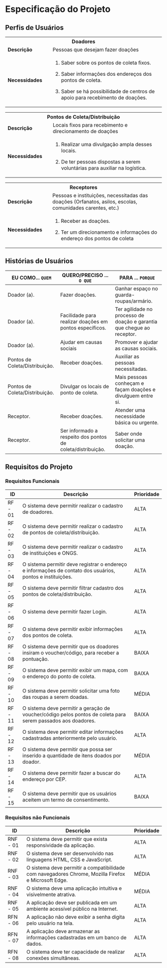 # Especificação do Projeto

## Perfis de Usuários


<table>
<tbody>
<tr align=center>
<th colspan="2">Doadores</th>
</tr>
<tr>
<td width="150px"><b>Descrição</b></td>
<td width="600px">Pessoas que desejam fazer doações</td>
</tr>
<tr>
<td><b>Necessidades</b></td>
<td>
  
  1. Saber sobre os pontos de coleta fixos.
  
  2. Saber informações dos endereços dos pontos de coleta.
   
  3. Saber se há possibilidade de centros de apoio para recebimento de doações.
</td>

</tr>
</tbody>
</table>

<table>
<tbody>
<tr align=center>
<th colspan="2">Pontos de Coleta/Distribuição</th>
</tr>
<tr>
<td width="150px"><b>Descrição</b></td>
<td width="600px">Locais fixos para recebimento e direcionamento de doações</td>
</tr>
<tr>
<td><b>Necessidades</b></td>
<td>
  
  1. Realizar uma divulgação ampla desses locais.
  
  2. De ter pessoas dispostas a serem voluntárias para auxiliar na logística.
</td>

</tr>
</tbody>
</table>

<table>
<tbody>
<tr align=center>
<th colspan="2">Receptores</th>
</tr>
<tr>
<td width="150px"><b>Descrição</b></td>
<td width="600px">Pessoas e instituições, necessitadas das doações (Orfanatos, asilos, escolas, comunidades carentes, etc.)</td>
</tr>
<tr>
<td><b>Necessidades</b></td>
<td>
  
  1. Receber as doações.
   
  2. Ter um direcionamento e informações do endereço dos pontos de coleta
</td>

</tr>
</tbody>
</table>

## Histórias de Usuários


|EU COMO... `QUEM`   | QUERO/PRECISO ... `O QUE` |PARA ... `PORQUE`                 |
|--------------------|---------------------------|----------------------------------|
| Doador (a). | Fazer doações. | Ganhar espaço no guarda-roupas/armário. |
| Doador (a). | Facilidade para realizar doações em pontos específicos. | Ter agilidade no processo de doação e garantia que chegue ao receptor. |
| Doador (a). | Ajudar em causas sociais | Promover e ajudar as causas sociais. |
| Pontos de Coleta/Distribuição. | Receber doações. | Auxiliar as pessoas necessitadas. |
| Pontos de Coleta/Distribuição. | Divulgar os locais de ponto de coleta. | Mais pessoas conheçam e façam doações e divulguem entre si. |
| Receptor. | Receber doações. | Atender uma necessidade básica ou urgente. |
| Receptor. | Ser informado a respeito dos pontos de coleta/distribuição. | Saber onde solicitar uma doação. |

## Requisitos do Projeto


### Requisitos Funcionais


|ID    | Descrição                | Prioridade |
|-------|---------------------------------|----|
| RF - 01 | O sistema deve permitir realizar o cadastro de doadores. | ALTA |
| RF - 02 | O sistema deve permitir realizar o cadastro de pontos de coleta/distribuição. | ALTA |
| RF - 03 | O sistema deve permitir realizar o cadastro de instituições e ONGS. | ALTA |
| RF - 04 | O sistema permitir deve registrar o endereço e informações de contato dos usuários, pontos e instituições. | ALTA |
| RF - 05 | O sistema deve permitir filtrar cadastro dos pontos de coleta/distribuição. | ALTA |
| RF - 06 | O sistema deve permitir fazer Login. | ALTA |
| RF - 07 | O sistema deve permitir exibir informações dos pontos de coleta. | ALTA |
| RF - 08 | O sistema deve permitir que os doadores insiram o voucher/código, para receber a pontuação. | BAIXA |
| RF - 09 | O sistema deve permitir exibir um mapa, com o endereço do ponto de coleta. | BAIXA |
| RF - 10 | O sistema deve permitir solicitar uma foto das roupas a serem doadas. | MÉDIA |
| RF - 11 | O sistema deve permitir a geração de voucher/código pelos pontos de coleta para serem passados aos doadores. | BAIXA |
| RF - 12 | O sistema deve permitir editar informações cadastradas anteriormente pelo usuário. | ALTA |
| RF - 13 | O sistema deve permitir que possa ser inserido a quantidade de itens doados por doador. | MÉDIA |
| RF - 14 | O sistema deve permitir fazer a buscar do endereço por CEP. | ALTA |
| RF - 15 | O sistema deve permitir que os usuários aceitem um termo de consentimento. | BAIXA |


### Requisitos não Funcionais


|ID      | Descrição               |Prioridade |
|--------|-------------------------|----|
| RNF - 01 | O sistema deve permitir que exista responsividade da aplicação. | ALTA |
| RNF - 02 | O sistema deve ser desenvolvido nas linguagens HTML, CSS e JavaScript. | ALTA |
| RNF - 03 | O sistema deve permitir a compatibilidade com navegadores Chrome, Mozilla Firefox e Microsoft Edge. | MÉDIA |
| RNF - 04 | O sistema deve uma aplicação intuitiva e visivelmente atrativa. | MÉDIA |
| RNF - 05 | A aplicação deve ser publicada em um ambiente acessível público na Internet. | ALTA |
| RFN - 06 | A aplicação não deve exibir a senha digita pelo usuário na tela. | ALTA |
| RFN - 07 | A aplicação deve armazenar as informações cadastradas em um banco de dados. | ALTA |
| RFN - 08 | O sistema deve ter capacidade de realizar conexões simultâneas. | ALTA |



